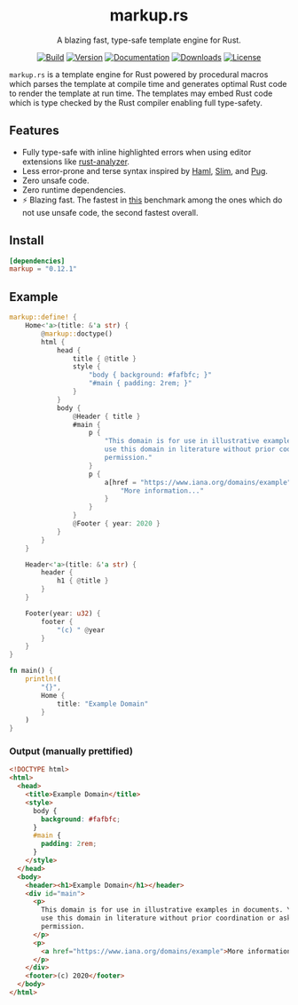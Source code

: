 <div align="center">

# markup.rs

A blazing fast, type-safe template engine for Rust.

[![Build](https://img.shields.io/github/workflow/status/utkarshkukreti/markup.rs/Build?style=for-the-badge)](https://github.com/utkarshkukreti/markup.rs/actions/workflows/build.yml)
[![Version](https://img.shields.io/crates/v/markup?style=for-the-badge)](https://crates.io/crates/markup)
[![Documentation](https://img.shields.io/docsrs/markup?style=for-the-badge)](https://docs.rs/markup)
[![Downloads](https://img.shields.io/crates/d/markup?style=for-the-badge)](https://crates.io/crates/markup)
[![License](https://img.shields.io/crates/l/markup?style=for-the-badge)](https://crates.io/crates/markup)

</div>

`markup.rs` is a template engine for Rust powered by procedural macros which
parses the template at compile time and generates optimal Rust code to render
the template at run time. The templates may embed Rust code which is type
checked by the Rust compiler enabling full type-safety.

## Features

* Fully type-safe with inline highlighted errors when using editor extensions like [rust-analyzer](https://github.com/rust-analyzer/rust-analyzer).
* Less error-prone and terse syntax inspired by [Haml](https://haml.info/), [Slim](http://slim-lang.com/), and [Pug](https://pugjs.org).
* Zero unsafe code.
* Zero runtime dependencies.
* ⚡ Blazing fast. The fastest in [this](https://github.com/djc/template-benchmarks-rs) benchmark among the ones which do not use unsafe code, the second fastest overall.

## Install

```toml
[dependencies]
markup = "0.12.1"
```

## Example

```rust
markup::define! {
    Home<'a>(title: &'a str) {
        @markup::doctype()
        html {
            head {
                title { @title }
                style {
                    "body { background: #fafbfc; }"
                    "#main { padding: 2rem; }"
                }
            }
            body {
                @Header { title }
                #main {
                    p {
                        "This domain is for use in illustrative examples in documents. You may \
                        use this domain in literature without prior coordination or asking for \
                        permission."
                    }
                    p {
                        a[href = "https://www.iana.org/domains/example"] {
                            "More information..."
                        }
                    }
                }
                @Footer { year: 2020 }
            }
        }
    }

    Header<'a>(title: &'a str) {
        header {
            h1 { @title }
        }
    }

    Footer(year: u32) {
        footer {
            "(c) " @year
        }
    }
}

fn main() {
    println!(
        "{}",
        Home {
            title: "Example Domain"
        }
    )
}
```

### Output (manually prettified)

```html
<!DOCTYPE html>
<html>
  <head>
    <title>Example Domain</title>
    <style>
      body {
        background: #fafbfc;
      }
      #main {
        padding: 2rem;
      }
    </style>
  </head>
  <body>
    <header><h1>Example Domain</h1></header>
    <div id="main">
      <p>
        This domain is for use in illustrative examples in documents. You may
        use this domain in literature without prior coordination or asking for
        permission.
      </p>
      <p>
        <a href="https://www.iana.org/domains/example">More information...</a>
      </p>
    </div>
    <footer>(c) 2020</footer>
  </body>
</html>
```
